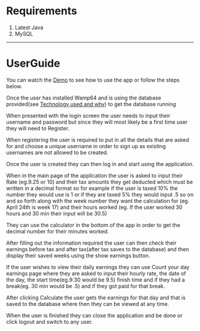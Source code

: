 # Requirements
1. Latest Java
2. MySQL

***

# UserGuide

You can watch the [Demo](http://youtu.be/OL6WtJMRzHc?hd=1) to see how to use the app or follow the steps below.

Once the user has installed Wamp64 and is using the database provided(see [Technology used and why](https://github.com/RobertKiliszewski/JobTracker/wiki/Technology-Used-and-Why)) to get the database running

When presented with the login screen the user needs to input their username and password but since they will most likely be a first time user they will need to Register.

When registering the user is required to put in all the  details that are asked for and choose a unique username in order to sign up as existing usernames are not allowed to be created.

Once the user is created they can then log in and start using the application.

When in the main page of the application the user is asked to  input their Rate (eg.9.25 or 10) and their tax amounts they get deducted which must be written in a decimal format so for example if the user is taxed 10% the number they would use is 1 or if they are taxed 5% they would input .5 so on and so forth along with the week number they want the calculation for (eg. April 24th is week 17) and their hours worked (eg. If the user worked 30 hours and 30 min their input will be 30.5)

They can use the calculator in the bottom of the app in order to get the decimal number for their minutes worked.

After filling out the information required the user can then check their earnings before tax and after tax(after tax saves to the database) and then display their saved weeks using the show earnings button.

If the user wishes to view their daily earnings they can use Count your day earnings page where they are asked to input their hourly rate, the date of the day, the start time(eg.9:30 would be 9.5) finish time and if they had a break(eg. 30 min would be .5) and if they got paid for that break.

After clicking Calculate the user gets the earnings for that day and that is saved to the database where then they can be viewed at any time.

When the user is finished they can close the application and be done or click logout and switch to any user.
